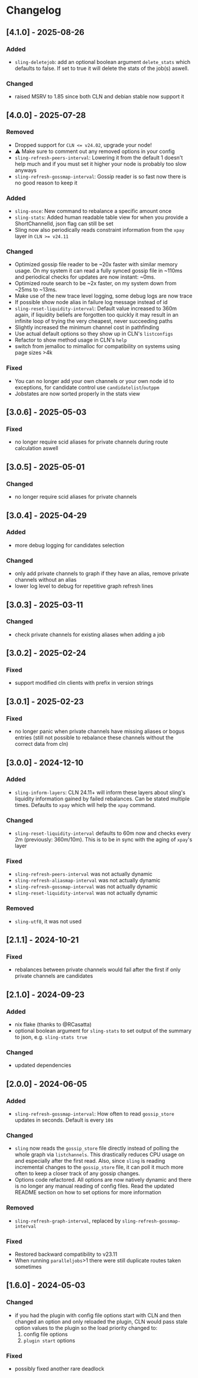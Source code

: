 # Changelog

## [4.1.0] - 2025-08-26

### Added
- ``sling-deletejob``: add an optional boolean argument `delete_stats` which defaults to false. If set to true it will delete the stats of the job(s) aswell.

### Changed
- raised MSRV to 1.85 since both CLN and debian stable now support it


## [4.0.0] - 2025-07-28

### Removed
- Dropped support for `CLN <= v24.02`, upgrade your node!
- :warning: Make sure to comment out any removed options in your config
- ``sling-refresh-peers-interval``: Lowering it from the default 1 doesn't help much and if you must set it higher your node is probably too slow anyways
- ``sling-refresh-gossmap-interval``: Gossip reader is so fast now there is no good reason to keep it

### Added
- `sling-once`: New command to rebalance a specific amount once
- `sling-stats`: Added human readable table view for when you provide a ShortChannelId, json flag can still be set
- Sling now also periodically reads constraint information from the ``xpay`` layer in ``CLN >= v24.11``

### Changed
- Optimized gossip file reader to be ~20x faster with similar memory usage. On my system it can read a fully synced gossip file in ~110ms and periodical checks for updates are now instant: ~0ms.
- Optimized route search to be ~2x faster, on my system down from ~25ms to ~13ms.
- Make use of the new trace level logging, some debug logs are now trace
- If possible show node alias in failure log message instead of id
- ``sling-reset-liquidity-interval``: Default value increased to 360m again, if liquidity beliefs are forgotten too quickly it may result in an infinite loop of trying the very cheapest, never succeeding paths
- Slightly increased the minimum channel cost in pathfinding
- Use actual default options so they show up in CLN's ``listconfigs``
- Refactor to show method usage in CLN's ``help``
- switch from jemalloc to mimalloc for compatibility on systems using page sizes >4k

### Fixed
- You can no longer add your own channels or your own node id to exceptions, for candidate control use ``candidatelist``/``outppm``
- Jobstates are now sorted properly in the stats view

## [3.0.6] - 2025-05-03

### Fixed
- no longer require scid aliases for private channels during route calculation aswell

## [3.0.5] - 2025-05-01

### Changed
- no longer require scid aliases for private channels

## [3.0.4] - 2025-04-29

### Added

- more debug logging for candidates selection

### Changed

- only add private channels to graph if they have an alias, remove private channels without an alias
- lower log level to debug for repetitive graph refresh lines

## [3.0.3] - 2025-03-11

### Changed

- check private channels for existing aliases when adding a job

## [3.0.2] - 2025-02-24

### Fixed

- support modified cln clients with prefix in version strings

## [3.0.1] - 2025-02-23

### Fixed

- no longer panic when private channels have missing aliases or bogus entries (still not possible to rebalance these channels without the correct data from cln)

## [3.0.0] - 2024-12-10

### Added

- ``sling-inform-layers``: CLN 24.11+ will inform these layers about sling's liquidity information gained by failed rebalances. Can be stated multiple times. Defaults to ``xpay`` which will help the ``xpay`` command.

### Changed

- ``sling-reset-liquidity-interval`` defaults to 60m now and checks every 2m (previously: 360m/10m). This is to be in sync with the aging of ``xpay``'s layer

### Fixed

- ``sling-refresh-peers-interval`` was not actually dynamic
- ``sling-refresh-aliasmap-interval`` was not actually dynamic
- ``sling-refresh-gossmap-interval`` was not actually dynamic
- ``sling-reset-liquidity-interval`` was not actually dynamic

### Removed

- ``sling-utf8``, it was not used

## [2.1.1] - 2024-10-21

### Fixed
- rebalances between private channels would fail after the first if only private channels are candidates

## [2.1.0] - 2024-09-23

### Added
- nix flake (thanks to @RCasatta)
- optional boolean argument for ``sling-stats`` to set output of the summary to json, e.g. ``sling-stats true``

### Changed
- updated dependencies

## [2.0.0] - 2024-06-05

### Added

- ``sling-refresh-gossmap-interval``: How often to read ``gossip_store`` updates in seconds. Default is every ``10``s

### Changed

- ``sling`` now reads the ``gossip_store`` file directly instead of polling the whole graph via ``listchannels``. This drastically reduces CPU usage on and especially after the first read. Also, since ``sling`` is reading incremental changes to the ``gossip_store`` file, it can poll it much more often to keep a closer track of any gossip changes.
- Options code refactored. All options are now natively dynamic and there is no longer any manual reading of config files. Read the updated README section on how to set options for more information

### Removed

- ``sling-refresh-graph-interval``, replaced by ``sling-refresh-gossmap-interval``

### Fixed

- Restored backward compatibility to v23.11
- When running ``paralleljobs``>1 there were still duplicate routes taken sometimes

## [1.6.0] - 2024-05-03

### Changed

- if you had the plugin with config file options start with CLN and then changed an option and only reloaded the plugin, CLN would pass stale option values to the plugin so the load priority changed to:
    1. config file options
    2. ``plugin start`` options

### Fixed

- possibly fixed another rare deadlock
